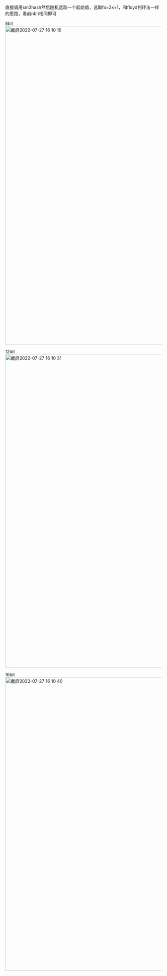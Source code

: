 直接调用sm3hash然后随机选取一个起始值，选取fx=2x+1，和floyd判环法一样的思路，看前nbit相同即可

8bit
<img width="1022" alt="截屏2022-07-27 16 10 19" src="https://user-images.githubusercontent.com/108727329/181196634-568f7e20-1a9e-4874-9dbb-3d15f578fb72.png">

12bit
<img width="1006" alt="截屏2022-07-27 16 10 31" src="https://user-images.githubusercontent.com/108727329/181196661-8d75bcb7-e65e-418e-94dd-31e8a5631630.png">

16bit
<img width="942" alt="截屏2022-07-27 16 10 40" src="https://user-images.githubusercontent.com/108727329/181196669-336694e7-ed75-4f90-ac10-1b4cbd19ad43.png">
